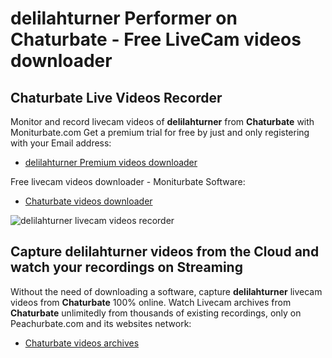 # delilahturner Performer on Chaturbate - Free LiveCam videos downloader

## Chaturbate Live Videos Recorder

Monitor and record livecam videos of **delilahturner** from **Chaturbate** with Moniturbate.com
Get a premium trial for free by just and only registering with your Email address:
* [delilahturner Premium videos downloader](https://moniturbate.com/request-demo-licence-key.html)

Free livecam videos downloader - Moniturbate Software:
* [Chaturbate videos downloader](https://moniturbate.com/moniturbate-download-software.html)

![delilahturner livecam videos recorder](https://peachurnet.com/templates/moniturbate-software.png)


## Capture delilahturner videos from the Cloud and watch your recordings on Streaming

Without the need of downloading a software, capture **delilahturner** livecam videos from **Chaturbate** 100% online.
Watch Livecam archives from **Chaturbate** unlimitedly from thousands of existing recordings, only on Peachurbate.com and its websites network:
* [Chaturbate videos archives](https://peachurnet.com/)